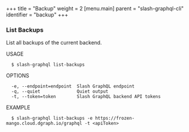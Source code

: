 +++
title = "Backup"
weight = 2
[menu.main]
    parent = "slash-graphql-cli"
    identifier = "backup"
+++

### List Backups

List all backups of the current backend.

USAGE
```
  $ slash-graphql list-backups
```

OPTIONS
```
  -e, --endpoint=endpoint  Slash GraphQL endpoint
  -q, --quiet              Quiet output
  -t, --token=token        Slash GraphQL backend API tokens
```

EXAMPLE
```
  $ slash-graphql list-backups -e https://frozen-mango.cloud.dgraph.io/graphql -t <apiToken>
```
